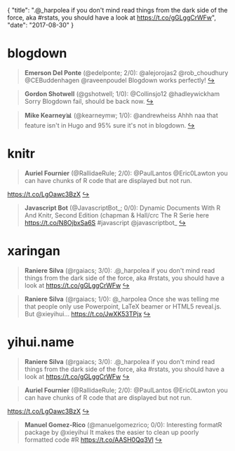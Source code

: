 {
  "title": ".@_harpolea if you don't mind read things from the dark side of the force, aka #rstats, you should have a look at https://t.co/gGLggCrWFw",
  "date": "2017-08-30"
}

# blogdown

> **Emerson Del Ponte** (@edelponte; 2/0): @alejorojas2 @rob_choudhury @CEBuddenhagen @raveenpoudel Blogdown works perfectly!  [&#8618;](https://twitter.com/xieyihui/status/902688150828539904)

<!-- -->


> **Gordon Shotwell** (@gshotwell; 1/0): @Collinsjo12 @hadleywickham Sorry Blogdown fail, should be back now.  [&#8618;](https://twitter.com/xieyihui/status/902995546260078592)

<!-- -->


> **Mike Kearney📊** (@kearneymw; 1/0): @andrewheiss Ahhh naa that feature isn't in Hugo and 95% sure it's not in blogdown.  [&#8618;](https://twitter.com/xieyihui/status/902689012720259073)

<!-- -->


# knitr

> **Auriel Fournier** (@RallidaeRule; 2/0): @PaulLantos @Eric0Lawton you can have chunks of R code that are displayed but not run.  
>
https://t.co/LgOawc3BzX  [&#8618;](https://twitter.com/xieyihui/status/902983184702472193)

<!-- -->


> **Javascript Bot** (@JavascriptBot_; 0/0): Dynamic Documents With R And Knitr, Second Edition (chapman &amp; Hall/crc The R Serie here  https://t.co/N8OjbxSa6S #javascript @javascriptbot_  [&#8618;](https://twitter.com/xieyihui/status/902971408749391872)

<!-- -->


# xaringan

> **Raniere Silva** (@rgaiacs; 3/0): .@_harpolea if you don't mind read things from the dark side of the force, aka #rstats, you should have a look at https://t.co/gGLggCrWFw  [&#8618;](https://twitter.com/xieyihui/status/902921415447515136)

<!-- -->


> **Raniere Silva** (@rgaiacs; 1/0): @_harpolea Once she was telling me that people only use Powerpoint, LaTeX beamer or HTML5 reveal.js. But @xieyihui… https://t.co/JwXK53TPjx  [&#8618;](https://twitter.com/xieyihui/status/902934972528558080)

<!-- -->


# yihui.name

> **Raniere Silva** (@rgaiacs; 3/0): .@_harpolea if you don't mind read things from the dark side of the force, aka #rstats, you should have a look at https://t.co/gGLggCrWFw  [&#8618;](https://twitter.com/xieyihui/status/902921415447515136)

<!-- -->


> **Auriel Fournier** (@RallidaeRule; 2/0): @PaulLantos @Eric0Lawton you can have chunks of R code that are displayed but not run.  
>
https://t.co/LgOawc3BzX  [&#8618;](https://twitter.com/xieyihui/status/902983184702472193)

<!-- -->


> **Manuel Gomez-Rico** (@manuelgomezrico; 0/0): Interesting formatR package by @xieyihui It makes the easier to clean up poorly formatted code #R https://t.co/AASH0Qq3Vl  [&#8618;](https://twitter.com/xieyihui/status/902862347429171200)

<!-- -->


